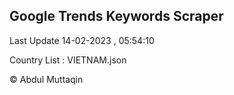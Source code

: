 

## Google Trends Keywords Scraper 
 
Last Update 14-02-2023 , 05:54:10

Country List :
VIETNAM.json



© Abdul Muttaqin 
